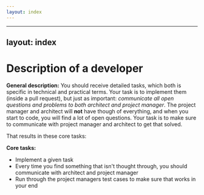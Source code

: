 ```yaml
---
layout: index
---
```



---
layout: index
---


Description of a developer
================================

**General description:**
You should receive detailed tasks, which both is specific in technical and practical terms. Your task is to implement them (inside a pull request), but just as important: *communicate all open questions and problems to both architect and project manager*. The project manager and architect will **not** have though of everything, and when you start to code, you will find a lot of open questions. Your task is to make sure to communicate with project manager and architect to get that solved.

That results in these core tasks:

**Core tasks:**

- Implement a given task
- Every time you find something that isn't thought through, you should communicate with architect and project manager
- Run through the project managers test cases to make sure that works in your end